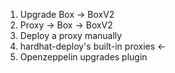 1. Upgrade Box -> BoxV2
2. Proxy -> Box
   -> BoxV2
3. Deploy a proxy manually
4. hardhat-deploy's built-in proxies <-
5. Openzeppelin upgrades plugin
